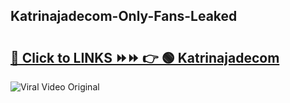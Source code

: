 
 ## Katrinajadecom-Only-Fans-Leaked

# <h2><a href="https://clipsfans.com/Katrinajadecom&ref=git">🔗 Click to LINKS ⏩⏩ 👉 🟢 Katrinajadecom </a></h2>

<a href="https://clipsfans.com/Katrinajadecom&ref=git" rel="nofollow" data-target="animated-image.originalLink"><img src="https://i.ibb.co.com/xMMVF88/686577567.gif" alt="Viral Video Original" style="max-width: 100%; display: inline-block;" data-target="animated-image.originalImage"></a>
